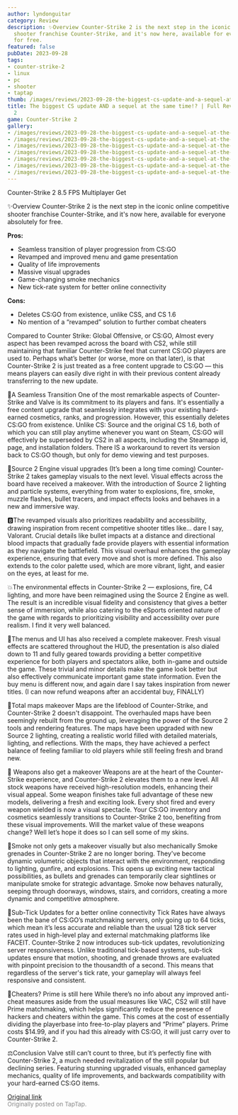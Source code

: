 ```yaml
---
author: lyndonguitar
category: Review
description: ✨Overview Counter-Strike 2 is the next step in the iconic online competitive
  shooter franchise Counter-Strike, and it's now here, available for everyone absolutely
  for free.
featured: false
pubDate: 2023-09-28
tags:
- counter-strike-2
- linux
- pc
- shooter
- taptap
thumb: /images/reviews/2023-09-28-the-biggest-cs-update-and-a-sequel-at-the-same-time--full-review---counter-strike-2-0.avif
title: The biggest CS update AND a sequel at the same time!? | Full Review - Counter-Strike
  2
game: Counter-Strike 2
gallery:
- /images/reviews/2023-09-28-the-biggest-cs-update-and-a-sequel-at-the-same-time--full-review---counter-strike-2-0.avif
- /images/reviews/2023-09-28-the-biggest-cs-update-and-a-sequel-at-the-same-time--full-review---counter-strike-2-1.avif
- /images/reviews/2023-09-28-the-biggest-cs-update-and-a-sequel-at-the-same-time--full-review---counter-strike-2-2.avif
- /images/reviews/2023-09-28-the-biggest-cs-update-and-a-sequel-at-the-same-time--full-review---counter-strike-2-3.avif
- /images/reviews/2023-09-28-the-biggest-cs-update-and-a-sequel-at-the-same-time--full-review---counter-strike-2-4.avif
- /images/reviews/2023-09-28-the-biggest-cs-update-and-a-sequel-at-the-same-time--full-review---counter-strike-2-5.avif
- /images/reviews/2023-09-28-the-biggest-cs-update-and-a-sequel-at-the-same-time--full-review---counter-strike-2-6.avif
---
```

Counter-Strike 2
8.5
FPS
Multiplayer
Get

✨Overview
Counter-Strike 2 is the next step in the iconic online competitive shooter franchise Counter-Strike, and it's now here, available for everyone absolutely for free.


**Pros:**
- Seamless transition of player progression from CS:GO
- Revamped and improved menu and game presentation
- Quality of life improvements
- Massive visual upgrades
- Game-changing smoke mechanics
- New tick-rate system for better online connectivity


**Cons:**
- Deletes CS:GO from existence, unlike CSS, and CS 1.6
- No mention of a “revamped” solution to further combat cheaters


Compared to Counter Strike: Global Offensive, or CS:GO, Almost every aspect has been revamped across the board with CS2, while still maintaining that familiar Counter-Strike feel that current CS:GO players are used to. Perhaps what’s better (or worse, more on that later), is that Counter-Strike 2 is just treated as a free content upgrade to CS:GO — this means players can easily dive right in with their previous content already transferring to the new update.

🔀A Seamless Transition
One of the most remarkable aspects of Counter-Strike and Valve is its commitment to its players and fans. It's essentially a free content upgrade that seamlessly integrates with your existing hard-earned cosmetics, ranks, and progression. However, this essentially deletes CS:GO from existence. Unlike CS: Source and the original CS 1.6, both of which you can still play anytime whenever you want on Steam, CS:GO will effectively be superseded by CS2 in all aspects, including the Steamapp id, page, and installation folders. There IS a workaround to revert its version back to CS:GO though, but only for demo viewing and test purposes.

🎨Source 2 Engine visual upgrades (It’s been a long time coming)
Counter-Strike 2 takes gameplay visuals to the next level. Visual effects across the board have received a makeover. With the introduction of Source 2 lighting and particle systems, everything from water to explosions, fire, smoke, muzzle flashes, bullet tracers, and impact effects looks and behaves in a new and immersive way.

🅱️The revamped visuals also prioritizes readability and accessibility, drawing inspiration from recent competitive shooter titles like… dare I say, Valorant. Crucial details like bullet impacts at a distance and directional blood impacts that gradually fade provide players with essential information as they navigate the battlefield. This visual overhaul enhances the gameplay experience, ensuring that every move and shot is more defined. This also extends to the color palette used, which are more vibrant, light, and easier on the eyes, at least for me.

💥The environmental effects in Counter-Strike 2 — explosions, fire, C4 lighting, and more have been reimagined using the Source 2 Engine as well. The result is an incredible visual fidelity and consistency that gives a better sense of immersion, while also catering to the eSports oriented nature of the game with regards to prioritizing visibility and accessibility over pure realism. I find it very well balanced.

📜The menus and UI has also received a complete makeover. Fresh visual effects are scattered throughout the HUD, the presentation is also dialed down to 11 and fully geared towards providing a better competitive experience for both players and spectators alike, both in-game and outside the game. These trivial and minor details make the game look better but also effectively communicate important game state information. Even the buy menu is different now, and again dare I say takes inspiration from newer titles. (I can now refund weapons after an accidental buy, FINALLY)

🏢Total maps makeover
Maps are the lifeblood of Counter-Strike, and Counter-Strike 2 doesn't disappoint. The overhauled maps have been seemingly rebuilt from the ground up, leveraging the power of the Source 2 tools and rendering features. The maps have been upgraded with new Source 2 lighting, creating a realistic world filled with detailed materials, lighting, and reflections. With the maps, they have achieved a perfect balance of feeling familiar to old players while still feeling fresh and brand new.

🔫 Weapons also get a makeover
Weapons are at the heart of the Counter-Strike experience, and Counter-Strike 2 elevates them to a new level. All stock weapons have received high-resolution models, enhancing their visual appeal. Some weapon finishes take full advantage of these new models, delivering a fresh and exciting look. Every shot fired and every weapon wielded is now a visual spectacle. Your CS:GO inventory and cosmetics seamlessly transitions to Counter-Strike 2 too, benefiting from these visual improvements. Will the market value of these weapons change? Well let’s hope it does so I can sell some of my skins.

🚬Smoke not only gets a makeover visually but also mechanically
Smoke grenades in Counter-Strike 2 are no longer boring. They've become dynamic volumetric objects that interact with the environment, responding to lighting, gunfire, and explosions. This opens up exciting new tactical possibilities, as bullets and grenades can temporarily clear sightlines or manipulate smoke for strategic advantage. Smoke now behaves naturally, seeping through doorways, windows, stairs, and corridors, creating a more dynamic and competitive atmosphere.

📶Sub-Tick Updates for a better online connectivity
Tick Rates have always been the bane of CS:GO’s matchmaking servers, only going up to 64 ticks, which mean it’s less accurate and reliable than the usual 128 tick server rates used in high-level play and external matchmaking platforms like FACEIT.  Counter-Strike 2 now introduces sub-tick updates, revolutionizing server responsiveness. Unlike traditional tick-based systems, sub-tick updates ensure that motion, shooting, and grenade throws are evaluated with pinpoint precision to the thousandth of a second. This means that regardless of the server's tick rate, your gameplay will always feel responsive and consistent.

🎯Cheaters? Prime is still here
While there’s no info about any improved anti-cheat measures aside from the usual measures like VAC, CS2 will still have Prime matchmaking, which helps significantly reduce the presence of hackers and cheaters within the game. This comes at the cost of essentially dividing the playerbase into free-to-play players and “Prime” players. Prime costs $14.99, and if you had this already with CS:GO, it will just carry over to Counter-Strike 2.

⚖️Conclusion
Valve still can’t count to three, but it’s perfectly fine with Counter-Strike 2, a much needed revitalization of the still popular but declining series. Featuring stunning upgraded visuals, enhanced gameplay mechanics, quality of life improvements, and backwards compatibility with your hard-earned CS:GO items.

[Original link](https://www.taptap.io/post/6367705)<br><span style="font-size: 0.95em; color: #888;">Originally posted on TapTap.</span>